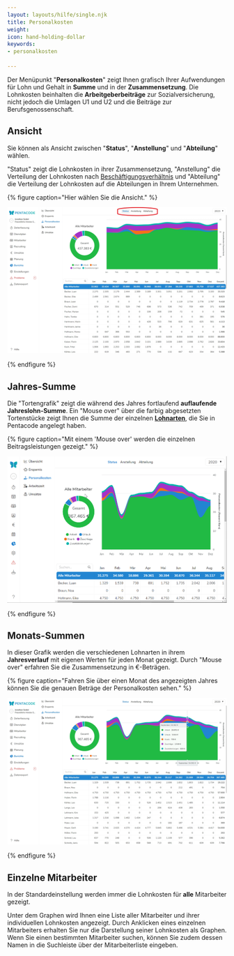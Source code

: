 ```yaml
---
layout: layouts/hilfe/single.njk
title: Personalkosten
weight: 
icon: hand-holding-dollar
keywords:
- personalkosten

---
```

Der Menüpunkt "**Personalkosten**" zeigt Ihnen grafisch Ihrer Aufwendungen für Lohn und Gehalt in **Summe** und in der **Zusammensetzung**. Die Lohnkosten beinhalten die **Arbeitgeberbeiträge** zur Sozialversicherung, nicht jedoch die Umlagen U1 und U2 und die Beiträge zur Berufsgenossenschaft.

## Ansicht

Sie können als Ansicht zwischen "**Status**", "**Anstellung**" und "**Abteilung**" wählen.

"Status" zeigt die Lohnkosten in ihrer Zusammensetzung, "Anstellung" die Verteilung der Lohnkosten nach [Beschäftigungsverhältnis](/hilfe/handbuch/mitarbeiter/vertrag/) und "Abteilung" die Verteilung der Lohnkosten auf die Abteilungen in Ihrem Unternehmen.

{% figure caption="Hier wählen Sie die Ansicht." %}

<img src="personalkosten_ansicht.webp"/>

{% endfigure %}

## Jahres-Summe

Die "Tortengrafik" zeigt die während des Jahres fortlaufend **auflaufende Jahreslohn-Summe**. Ein "Mouse over" über die farbig abgesetzten Tortenstücke zeigt Ihnen die Summe der einzelnen [**Lohnarten**](/hilfe/handbuch/einstellungen/buchhaltung/), die Sie in Pentacode angelegt haben.

{% figure caption="Mit einem 'Mouse over' werden die einzelnen Beitragsleistungen gezeigt." %}

<img src="personalkosten.gif"/>

{% endfigure %}

## Monats-Summen

In dieser Grafik werden die verschiedenen Lohnarten in ihrem **Jahresverlauf** mit eigenen Werten für jeden Monat gezeigt. Durch "Mouse over" erfahren Sie die Zusammensetzung in €-Beträgen.

{% figure caption="Fahren Sie über einen Monat des angezeigten Jahres können Sie die genauen Beträge der Personalkosten sehen." %}

<img src="personalkosten_monat.webp"/>

{% endfigure %}

## Einzelne Mitarbeiter

In der Standardeinstellung werden immer die Lohnkosten für **alle** Mitarbeiter gezeigt.

Unter dem Graphen wird Ihnen eine Liste aller Mitarbeiter und ihrer individuellen Lohnkosten angezeigt. Durch Anklicken eines einzelnen Mitarbeiters erhalten Sie nur die Darstellung seiner Lohnkosten als Graphen. Wenn Sie einen bestimmten Mitarbeiter suchen, können Sie zudem dessen Namen in die Suchleiste über der Mitarbeiterliste eingeben. 

